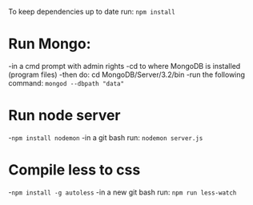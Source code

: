 To keep dependencies up to date run: `npm install`

# Run Mongo:
-in a cmd prompt with admin rights 
-cd to where MongoDB is installed (program files) 
-then do: cd MongoDB/Server/3.2/bin 
-run the following command: `mongod --dbpath "data"`

# Run node server
-`npm install nodemon`
-in a git bash run: `nodemon server.js`

# Compile less to css
-`npm install -g autoless`
-in a new git bash run: `npm run less-watch`
